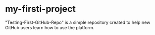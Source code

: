 # my-firsti-project
"Testing-First-GitHub-Repo" is a simple repository created to help new GitHub users learn how to use the platform.

